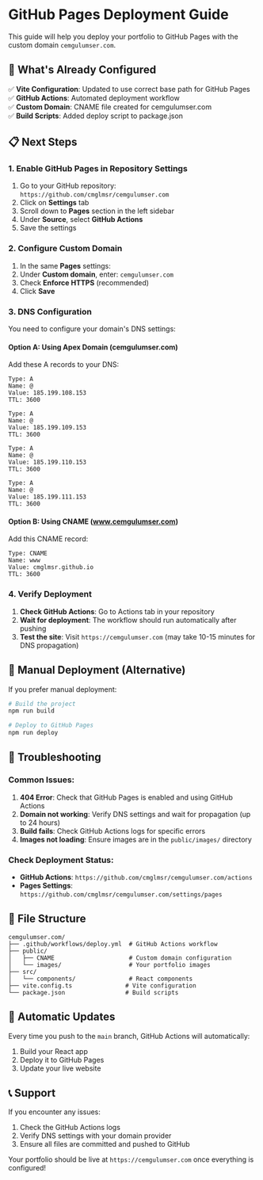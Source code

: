 # GitHub Pages Deployment Guide

This guide will help you deploy your portfolio to GitHub Pages with the custom domain `cemgulumser.com`.

## 🚀 What's Already Configured

✅ **Vite Configuration**: Updated to use correct base path for GitHub Pages  
✅ **GitHub Actions**: Automated deployment workflow  
✅ **Custom Domain**: CNAME file created for cemgulumser.com  
✅ **Build Scripts**: Added deploy script to package.json  

## 📋 Next Steps

### 1. Enable GitHub Pages in Repository Settings

1. Go to your GitHub repository: `https://github.com/cmglmsr/cemgulumser.com`
2. Click on **Settings** tab
3. Scroll down to **Pages** section in the left sidebar
4. Under **Source**, select **GitHub Actions**
5. Save the settings

### 2. Configure Custom Domain

1. In the same **Pages** settings:
2. Under **Custom domain**, enter: `cemgulumser.com`
3. Check **Enforce HTTPS** (recommended)
4. Click **Save**

### 3. DNS Configuration

You need to configure your domain's DNS settings:

#### Option A: Using Apex Domain (cemgulumser.com)
Add these A records to your DNS:
```
Type: A
Name: @
Value: 185.199.108.153
TTL: 3600

Type: A  
Name: @
Value: 185.199.109.153
TTL: 3600

Type: A
Name: @
Value: 185.199.110.153
TTL: 3600

Type: A
Name: @
Value: 185.199.111.153
TTL: 3600
```

#### Option B: Using CNAME (www.cemgulumser.com)
Add this CNAME record:
```
Type: CNAME
Name: www
Value: cmglmsr.github.io
TTL: 3600
```

### 4. Verify Deployment

1. **Check GitHub Actions**: Go to Actions tab in your repository
2. **Wait for deployment**: The workflow should run automatically after pushing
3. **Test the site**: Visit `https://cemgulumser.com` (may take 10-15 minutes for DNS propagation)

## 🔧 Manual Deployment (Alternative)

If you prefer manual deployment:

```bash
# Build the project
npm run build

# Deploy to GitHub Pages
npm run deploy
```

## 🐛 Troubleshooting

### Common Issues:

1. **404 Error**: Check that GitHub Pages is enabled and using GitHub Actions
2. **Domain not working**: Verify DNS settings and wait for propagation (up to 24 hours)
3. **Build fails**: Check GitHub Actions logs for specific errors
4. **Images not loading**: Ensure images are in the `public/images/` directory

### Check Deployment Status:

- **GitHub Actions**: `https://github.com/cmglmsr/cemgulumser.com/actions`
- **Pages Settings**: `https://github.com/cmglmsr/cemgulumser.com/settings/pages`

## 📁 File Structure

```
cemgulumser.com/
├── .github/workflows/deploy.yml  # GitHub Actions workflow
├── public/
│   ├── CNAME                     # Custom domain configuration
│   └── images/                   # Your portfolio images
├── src/
│   └── components/               # React components
├── vite.config.ts               # Vite configuration
└── package.json                 # Build scripts
```

## 🔄 Automatic Updates

Every time you push to the `main` branch, GitHub Actions will automatically:
1. Build your React app
2. Deploy it to GitHub Pages
3. Update your live website

## 📞 Support

If you encounter any issues:
1. Check the GitHub Actions logs
2. Verify DNS settings with your domain provider
3. Ensure all files are committed and pushed to GitHub

Your portfolio should be live at `https://cemgulumser.com` once everything is configured!

